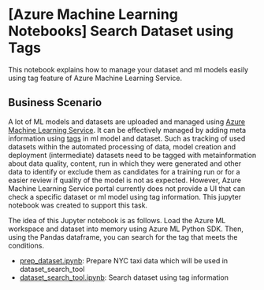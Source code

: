 # [Azure Machine Learning Notebooks] Search Dataset using Tags

This notebook explains how to manage your dataset and ml models easily using tag feature of Azure Machine Learning Service.

## Business Scenario

A lot of ML models and datasets are uploaded and managed using [Azure Machine Learning Service](https://azure.microsoft.com/en-us/services/machine-learning/). It can be effectively managed by adding meta information using [tags](https://docs.microsoft.com/en-us/python/api/azureml-core/azureml.data.abstract_dataset.abstractdataset?view=azure-ml-py#add-tags-tags-none-) in ml model and dataset.
Such as tracking of used datasets within the automated processing of data, model creation and deployment (intermediate) datasets need to be tagged with metainformation about data quality, content, run in which they were generated and other data to identify or exclude them as candidates for a training run or for a easier review if quality of the model is not as expected.
However, Azure Machine Learning Service portal currently does not provide a UI that can check a specific dataset or ml model using tag information. This jupyter notebook was created to support this task.

The idea of this Jupyter notebook is as follows. Load the Azure ML workspace and dataset into memory using Azure ML Python SDK. Then, using the Pandas dataframe, you can search for the tag that meets the conditions.

* [prep_dataset.ipynb](./prep_dataset.ipynb): Prepare NYC taxi data which will be used in dataset_search_tool
* [dataset_search_tool.ipynb](./dataset_search_tool.ipynb): Search dataset using tag information
